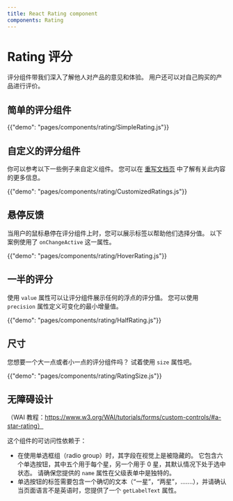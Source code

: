 ```yaml
---
title: React Rating component
components: Rating
---
```


# Rating 评分

<p class="description">评分组件带我们深入了解他人对产品的意见和体验。 用户还可以对自己购买的产品进行评价。</p>

## 简单的评分组件

{{"demo": "pages/components/rating/SimpleRating.js"}}

## 自定义的评分组件

你可以参考以下一些例子来自定义组件。 您可以在 [重写文档页](/customization/components/) 中了解有关此内容的更多信息。

{{"demo": "pages/components/rating/CustomizedRatings.js"}}

## 悬停反馈

当用户的鼠标悬停在评分组件上时，您可以展示标签以帮助他们选择分值。 以下案例使用了 `onChangeActive` 这一属性。

{{"demo": "pages/components/rating/HoverRating.js"}}

## 一半的评分

使用 `value` 属性可以让评分组件展示任何的浮点的评分值。 您可以使用 `precision` 属性定义可变化的最小增量值。

{{"demo": "pages/components/rating/HalfRating.js"}}

## 尺寸

您想要一个大一点或者小一点的评分组件吗？ 试着使用 `size` 属性吧。

{{"demo": "pages/components/rating/RatingSize.js"}}

## 无障碍设计

（WAI 教程：https://www.w3.org/WAI/tutorials/forms/custom-controls/#a-star-rating）

这个组件的可访问性依赖于：

- 在使用单选框组（radio group）时，其字段在视觉上是被隐藏的。 它包含六个单选按钮，其中五个用于每个星，另一个用于 0 星，其默认情况下处于选中状态。 请确保您提供的 `name` 属性在父级表单中是独特的。
- 单选按钮的标签需要包含一个确切的文本（“一星”，“两星”，.......），并请确认当页面语言不是英语时，您提供了一个 `getLabelText` 属性。